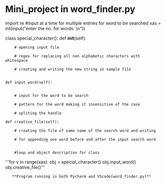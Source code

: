 # Mini_project in word_finder.py
import re
#input at a time for multiple entries for word to be searched
xas = int(input("enter the no. for words: \n"))


class special_character():
    def __init__(self):

        # opening input file
        
        # regex for replacing all non alphabetic characters with whitespace
        
        # creating and writing the new string in sample file
        

    def input_word(self):

        
        # input for the word to be search
        
        # pattern for the word making it insensitive of the case
        
        # spliting the handle

    def creative_file(self):
        
        # creating the file of same name of the search word and writing
        
        # for appending one word before and after the input search word
                

        #loop and object description for class
'''for v in range(xas):
        obj = special_character()
        obj.input_word()
        obj.creative_file()'''
        
        
        
        
       **Program running in both Pycharm and VScode(word_finder.py)**


